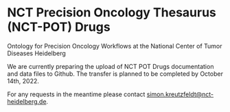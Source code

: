 # NCT Precision Oncology Thesaurus (NCT-POT) Drugs
Ontology for Precision Oncology Workflows at the National Center of Tumor Diseases Heidelberg

We are currently preparing the upload of NCT POT Drugs documentation and data files to Github. The transfer is planned to be completed by October 14th, 2022.

For any requests in the meantime please contact simon.kreutzfeldt@nct-heidelberg.de.
